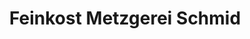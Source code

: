 ---
title: "Feinkost Metzgerei Schmid"
url: /neusaess/feinkost-metzgerei-schmid/
shop: Metzgerei
---